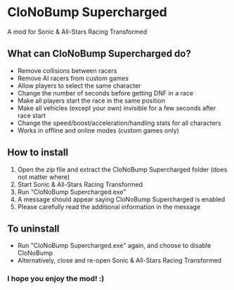 # CloNoBump Supercharged
A mod for Sonic & All-Stars Racing Transformed

## What can CloNoBump Supercharged do?
 * Remove collisions between racers
 * Remove AI racers from custom games
 * Allow players to select the same character
 * Change the number of seconds before getting DNF in a race
 * Make all players start the race in the same position
 * Make all vehicles (except your own) invisible for a few seconds after race start
 * Change the speed/boost/acceleration/handling stats for all characters
 * Works in offline and online modes (custom games only)

## How to install
 1. Open the zip file and extract the CloNoBump Supercharged folder (does not matter where)
 2. Start Sonic & All-Stars Racing Transformed
 3. Run "CloNoBump Supercharged.exe"
 4. A message should appear saying CloNoBump Supercharged is enabled
 5. Please carefully read the additional information in the message

## To uninstall
 * Run "CloNoBump Supercharged.exe" again, and choose to disable CloNoBump
 * Alternatively, close and re-open Sonic & All-Stars Racing Transformed
 
### I hope you enjoy the mod! :)
